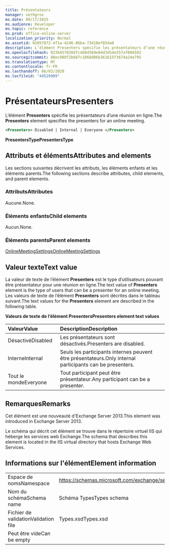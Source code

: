 ```yaml
---
title: Présentateurs
manager: sethgros
ms.date: 09/17/2015
ms.audience: Developer
ms.topic: reference
ms.prod: office-online-server
localization_priority: Normal
ms.assetid: 01057872-4f1a-4246-86ba-73d10ef854a0
description: L’élément Presenters spécifie les présentateurs d’une réunion en ligne.
ms.openlocfilehash: 0236457020dfc4684569e84d3d54e357af00d102
ms.sourcegitcommit: 88ec988f2bb67c1866d06b361615f3674a24e795
ms.translationtype: MT
ms.contentlocale: fr-FR
ms.lasthandoff: 06/03/2020
ms.locfileid: "44529909"
---
```

# <a name="presenters"></a><span data-ttu-id="41b1b-103">Présentateurs</span><span class="sxs-lookup"><span data-stu-id="41b1b-103">Presenters</span></span>

<span data-ttu-id="41b1b-104">L’élément **Presenters** spécifie les présentateurs d’une réunion en ligne.</span><span class="sxs-lookup"><span data-stu-id="41b1b-104">The **Presenters** element specifies the presenters for an online meeting.</span></span> 
  
```XML
<Presenters> Disabled | Internal | Everyone </Presenters>
```

 <span data-ttu-id="41b1b-105">**PresentersType**</span><span class="sxs-lookup"><span data-stu-id="41b1b-105">**PresentersType**</span></span>
## <a name="attributes-and-elements"></a><span data-ttu-id="41b1b-106">Attributs et éléments</span><span class="sxs-lookup"><span data-stu-id="41b1b-106">Attributes and elements</span></span>

<span data-ttu-id="41b1b-107">Les sections suivantes décrivent les attributs, les éléments enfants et les éléments parents.</span><span class="sxs-lookup"><span data-stu-id="41b1b-107">The following sections describe attributes, child elements, and parent elements.</span></span>
  
### <a name="attributes"></a><span data-ttu-id="41b1b-108">Attributs</span><span class="sxs-lookup"><span data-stu-id="41b1b-108">Attributes</span></span>

<span data-ttu-id="41b1b-109">Aucune.</span><span class="sxs-lookup"><span data-stu-id="41b1b-109">None.</span></span>
  
### <a name="child-elements"></a><span data-ttu-id="41b1b-110">Éléments enfants</span><span class="sxs-lookup"><span data-stu-id="41b1b-110">Child elements</span></span>

<span data-ttu-id="41b1b-111">Aucun.</span><span class="sxs-lookup"><span data-stu-id="41b1b-111">None.</span></span>
  
### <a name="parent-elements"></a><span data-ttu-id="41b1b-112">Éléments parents</span><span class="sxs-lookup"><span data-stu-id="41b1b-112">Parent elements</span></span>

[<span data-ttu-id="41b1b-113">OnlineMeetingSettings</span><span class="sxs-lookup"><span data-stu-id="41b1b-113">OnlineMeetingSettings</span></span>](onlinemeetingsettings.md)
  
## <a name="text-value"></a><span data-ttu-id="41b1b-114">Valeur texte</span><span class="sxs-lookup"><span data-stu-id="41b1b-114">Text value</span></span>

<span data-ttu-id="41b1b-115">La valeur de texte de l’élément **Presenters** est le type d’utilisateurs pouvant être présentateur pour une réunion en ligne.</span><span class="sxs-lookup"><span data-stu-id="41b1b-115">The text value of **Presenters** element is the type of users that can be a presenter for an online meeting.</span></span> <span data-ttu-id="41b1b-116">Les valeurs de texte de l’élément **Presenters** sont décrites dans le tableau suivant.</span><span class="sxs-lookup"><span data-stu-id="41b1b-116">The text values for the **Presenters** element are described in the following table.</span></span> 
  
<span data-ttu-id="41b1b-117">**Valeurs de texte de l’élément Presenters**</span><span class="sxs-lookup"><span data-stu-id="41b1b-117">**Presenters element text values**</span></span>

|<span data-ttu-id="41b1b-118">**Valeur**</span><span class="sxs-lookup"><span data-stu-id="41b1b-118">**Value**</span></span>|<span data-ttu-id="41b1b-119">**Description**</span><span class="sxs-lookup"><span data-stu-id="41b1b-119">**Description**</span></span>|
|:-----|:-----|
|<span data-ttu-id="41b1b-120">Désactivé</span><span class="sxs-lookup"><span data-stu-id="41b1b-120">Disabled</span></span>  <br/> |<span data-ttu-id="41b1b-121">Les présentateurs sont désactivés.</span><span class="sxs-lookup"><span data-stu-id="41b1b-121">Presenters are disabled.</span></span>  <br/> |
|<span data-ttu-id="41b1b-122">Interne</span><span class="sxs-lookup"><span data-stu-id="41b1b-122">Internal</span></span>  <br/> |<span data-ttu-id="41b1b-123">Seuls les participants internes peuvent être présentateurs.</span><span class="sxs-lookup"><span data-stu-id="41b1b-123">Only internal participants can be presenters.</span></span>  <br/> |
|<span data-ttu-id="41b1b-124">Tout le monde</span><span class="sxs-lookup"><span data-stu-id="41b1b-124">Everyone</span></span>  <br/> |<span data-ttu-id="41b1b-125">Tout participant peut être présentateur.</span><span class="sxs-lookup"><span data-stu-id="41b1b-125">Any participant can be a presenter.</span></span>  <br/> |
   
## <a name="remarks"></a><span data-ttu-id="41b1b-126">Remarques</span><span class="sxs-lookup"><span data-stu-id="41b1b-126">Remarks</span></span>

<span data-ttu-id="41b1b-127">Cet élément est une nouveauté d'Exchange Server 2013.</span><span class="sxs-lookup"><span data-stu-id="41b1b-127">This element was introduced in Exchange Server 2013.</span></span>
  
<span data-ttu-id="41b1b-128">Le schéma qui décrit cet élément se trouve dans le répertoire virtuel IIS qui héberge les services web Exchange.</span><span class="sxs-lookup"><span data-stu-id="41b1b-128">The schema that describes this element is located in the IIS virtual directory that hosts Exchange Web Services.</span></span>
  
## <a name="element-information"></a><span data-ttu-id="41b1b-129">Informations sur l'élément</span><span class="sxs-lookup"><span data-stu-id="41b1b-129">Element information</span></span>

|||
|:-----|:-----|
|<span data-ttu-id="41b1b-130">Espace de noms</span><span class="sxs-lookup"><span data-stu-id="41b1b-130">Namespace</span></span>  <br/> |https://schemas.microsoft.com/exchange/services/2006/types  <br/> |
|<span data-ttu-id="41b1b-131">Nom du schéma</span><span class="sxs-lookup"><span data-stu-id="41b1b-131">Schema name</span></span>  <br/> |<span data-ttu-id="41b1b-132">Schéma Types</span><span class="sxs-lookup"><span data-stu-id="41b1b-132">Types schema</span></span>  <br/> |
|<span data-ttu-id="41b1b-133">Fichier de validation</span><span class="sxs-lookup"><span data-stu-id="41b1b-133">Validation file</span></span>  <br/> |<span data-ttu-id="41b1b-134">Types.xsd</span><span class="sxs-lookup"><span data-stu-id="41b1b-134">Types.xsd</span></span>  <br/> |
|<span data-ttu-id="41b1b-135">Peut être vide</span><span class="sxs-lookup"><span data-stu-id="41b1b-135">Can be empty</span></span>  <br/> ||
   

